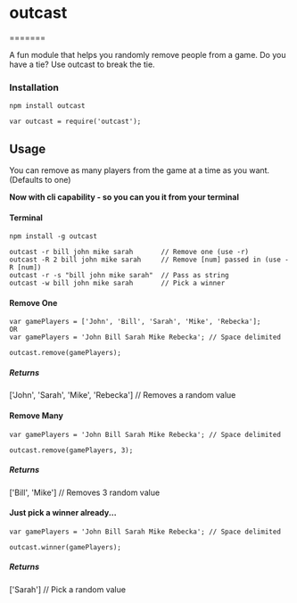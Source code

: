 # outcast
=======

A fun module that helps you randomly remove people from a game.
Do you have a tie?  Use outcast to break the tie.

### Installation

```
npm install outcast
```

```
var outcast = require('outcast');
```

## Usage
You can remove as many players from the game at a time as you want. (Defaults to one)

**Now with cli capability - so you can you it from your terminal**

#### Terminal

```
npm install -g outcast

outcast -r bill john mike sarah       // Remove one (use -r)
outcast -R 2 bill john mike sarah     // Remove [num] passed in (use -R [num])
outcast -r -s "bill john mike sarah"  // Pass as string
outcast -w bill john mike sarah       // Pick a winner
```

#### Remove One
```
var gamePlayers = ['John', 'Bill', 'Sarah', 'Mike', 'Rebecka'];
OR
var gamePlayers = 'John Bill Sarah Mike Rebecka'; // Space delimited

outcast.remove(gamePlayers);
```

##### Returns
['John', 'Sarah', 'Mike', 'Rebecka']  // Removes a random value

#### Remove Many

```
var gamePlayers = 'John Bill Sarah Mike Rebecka'; // Space delimited

outcast.remove(gamePlayers, 3);
```

##### Returns
['Bill', 'Mike']  // Removes 3 random value

#### Just pick a winner already...

```
var gamePlayers = 'John Bill Sarah Mike Rebecka'; // Space delimited

outcast.winner(gamePlayers);
```

##### Returns
['Sarah']  // Pick a random value


